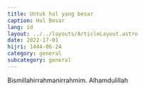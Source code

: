 ```yaml
---
title: Untuk hal yang besar
caption: Hal Besar
lang: id
layout: ../../layouts/ArticleLayout.astro
date: 2022-17-01
hijri: 1444-06-24
category: general
subcategory: general
---
```


Bismillahirrahmanirrahmim. Alhamdulillah